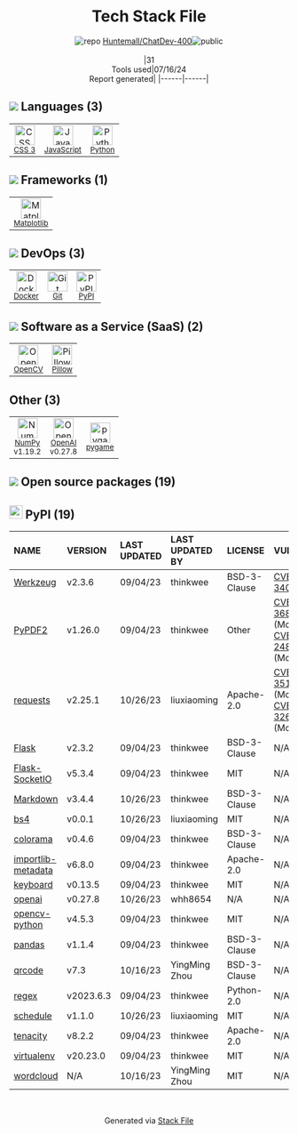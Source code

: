<!--
&lt;--- Readme.md Snippet without images Start ---&gt;
## Tech Stack
Huntemall/ChatDev-400 is built on the following main stack:

- [JavaScript](https://developer.mozilla.org/en-US/docs/Web/JavaScript) – Languages
- [Python](https://www.python.org) – Languages
- [Matplotlib](http://matplotlib.org) – Charting Libraries
- [Docker](https://www.docker.com/) – Virtual Machine Platforms & Containers
- [OpenCV](http://opencv.org/) – Image Processing and Management
- [Pillow](https://python-pillow.github.io/) – Image Processing and Management
- [NumPy](http://www.numpy.org/) – Data Science Tools
- [OpenAI](https://openai.com/) – Large Language Models
- [pygame](https://www.pygame.org/news) – Game Development

Full tech stack [here](/techstack.md)

&lt;--- Readme.md Snippet without images End ---&gt;

&lt;--- Readme.md Snippet with images Start ---&gt;
## Tech Stack
Huntemall/ChatDev-400 is built on the following main stack:

- <img width='25' height='25' src='https://img.stackshare.io/service/1209/javascript.jpeg' alt='JavaScript'/> [JavaScript](https://developer.mozilla.org/en-US/docs/Web/JavaScript) – Languages
- <img width='25' height='25' src='https://img.stackshare.io/service/993/pUBY5pVj.png' alt='Python'/> [Python](https://www.python.org) – Languages
- <img width='25' height='25' src='https://img.stackshare.io/service/2993/2DZC4KaA_400x400.jpg' alt='Matplotlib'/> [Matplotlib](http://matplotlib.org) – Charting Libraries
- <img width='25' height='25' src='https://img.stackshare.io/service/586/n4u37v9t_400x400.png' alt='Docker'/> [Docker](https://www.docker.com/) – Virtual Machine Platforms & Containers
- <img width='25' height='25' src='https://img.stackshare.io/service/1293/opencv-logo-64x64.png' alt='OpenCV'/> [OpenCV](http://opencv.org/) – Image Processing and Management
- <img width='25' height='25' src='https://img.stackshare.io/service/2375/default_1f67b0ca7416a9f52beb655f90b5602d5ef74b75.jpg' alt='Pillow'/> [Pillow](https://python-pillow.github.io/) – Image Processing and Management
- <img width='25' height='25' src='https://img.stackshare.io/service/2179/default_332f874a2edb2686f578aa6389313efcea1eec41.png' alt='NumPy'/> [NumPy](http://www.numpy.org/) – Data Science Tools
- <img width='25' height='25' src='https://img.stackshare.io/service/48786/default_8b1119bcbb159cebebc2f6cfc9cd2e359b169d22.jpg' alt='OpenAI'/> [OpenAI](https://openai.com/) – Large Language Models
- <img width='25' height='25' src='https://img.stackshare.io/service/6512/default_1e1ae07154b9f359c410f3f24ba3c96c1be21cdf.jpg' alt='pygame'/> [pygame](https://www.pygame.org/news) – Game Development

Full tech stack [here](/techstack.md)

&lt;--- Readme.md Snippet with images End ---&gt;
-->
<div align="center">

# Tech Stack File
![](https://img.stackshare.io/repo.svg "repo") [Huntemall/ChatDev-400](https://github.com/Huntemall/ChatDev-400)![](https://img.stackshare.io/public_badge.svg "public")
<br/><br/>
|31<br/>Tools used|07/16/24 <br/>Report generated|
|------|------|
</div>

## <img src='https://img.stackshare.io/languages.svg'/> Languages (3)
<table><tr>
  <td align='center'>
  <img width='36' height='36' src='https://img.stackshare.io/service/6727/css.png' alt='CSS 3'>
  <br>
  <sub><a href="https://developer.mozilla.org/en-US/docs/Web/CSS/CSS3">CSS 3</a></sub>
  <br>
  <sub></sub>
</td>

<td align='center'>
  <img width='36' height='36' src='https://img.stackshare.io/service/1209/javascript.jpeg' alt='JavaScript'>
  <br>
  <sub><a href="https://developer.mozilla.org/en-US/docs/Web/JavaScript">JavaScript</a></sub>
  <br>
  <sub></sub>
</td>

<td align='center'>
  <img width='36' height='36' src='https://img.stackshare.io/service/993/pUBY5pVj.png' alt='Python'>
  <br>
  <sub><a href="https://www.python.org">Python</a></sub>
  <br>
  <sub></sub>
</td>

</tr>
</table>

## <img src='https://img.stackshare.io/frameworks.svg'/> Frameworks (1)
<table><tr>
  <td align='center'>
  <img width='36' height='36' src='https://img.stackshare.io/service/2993/2DZC4KaA_400x400.jpg' alt='Matplotlib'>
  <br>
  <sub><a href="http://matplotlib.org">Matplotlib</a></sub>
  <br>
  <sub></sub>
</td>

</tr>
</table>

## <img src='https://img.stackshare.io/devops.svg'/> DevOps (3)
<table><tr>
  <td align='center'>
  <img width='36' height='36' src='https://img.stackshare.io/service/586/n4u37v9t_400x400.png' alt='Docker'>
  <br>
  <sub><a href="https://www.docker.com/">Docker</a></sub>
  <br>
  <sub></sub>
</td>

<td align='center'>
  <img width='36' height='36' src='https://img.stackshare.io/service/1046/git.png' alt='Git'>
  <br>
  <sub><a href="http://git-scm.com/">Git</a></sub>
  <br>
  <sub></sub>
</td>

<td align='center'>
  <img width='36' height='36' src='https://img.stackshare.io/service/12572/-RIWgodF_400x400.jpg' alt='PyPI'>
  <br>
  <sub><a href="https://pypi.org/">PyPI</a></sub>
  <br>
  <sub></sub>
</td>

</tr>
</table>

## <img src='https://img.stackshare.io/saas.svg'/> Software as a Service (SaaS) (2)
<table><tr>
  <td align='center'>
  <img width='36' height='36' src='https://img.stackshare.io/service/1293/opencv-logo-64x64.png' alt='OpenCV'>
  <br>
  <sub><a href="http://opencv.org/">OpenCV</a></sub>
  <br>
  <sub></sub>
</td>

<td align='center'>
  <img width='36' height='36' src='https://img.stackshare.io/service/2375/default_1f67b0ca7416a9f52beb655f90b5602d5ef74b75.jpg' alt='Pillow'>
  <br>
  <sub><a href="https://python-pillow.github.io/">Pillow</a></sub>
  <br>
  <sub></sub>
</td>

</tr>
</table>

## Other (3)
<table><tr>
  <td align='center'>
  <img width='36' height='36' src='https://img.stackshare.io/service/2179/default_332f874a2edb2686f578aa6389313efcea1eec41.png' alt='NumPy'>
  <br>
  <sub><a href="http://www.numpy.org/">NumPy</a></sub>
  <br>
  <sub>v1.19.2</sub>
</td>

<td align='center'>
  <img width='36' height='36' src='https://img.stackshare.io/service/48786/default_8b1119bcbb159cebebc2f6cfc9cd2e359b169d22.jpg' alt='OpenAI'>
  <br>
  <sub><a href="https://openai.com/">OpenAI</a></sub>
  <br>
  <sub>v0.27.8</sub>
</td>

<td align='center'>
  <img width='36' height='36' src='https://img.stackshare.io/service/6512/default_1e1ae07154b9f359c410f3f24ba3c96c1be21cdf.jpg' alt='pygame'>
  <br>
  <sub><a href="https://www.pygame.org/news">pygame</a></sub>
  <br>
  <sub></sub>
</td>

</tr>
</table>


## <img src='https://img.stackshare.io/group.svg' /> Open source packages (19)</h2>

## <img width='24' height='24' src='https://img.stackshare.io/service/12572/-RIWgodF_400x400.jpg'/> PyPI (19)

|NAME|VERSION|LAST UPDATED|LAST UPDATED BY|LICENSE|VULNERABILITIES|
|:------|:------|:------|:------|:------|:------|
|[Werkzeug](https://pypi.org/project/Werkzeug)|v2.3.6|09/04/23|thinkwee |BSD-3-Clause|[CVE-2024-34069](https://github.com/advisories/GHSA-2g68-c3qc-8985) (High)|
|[PyPDF2](https://pypi.org/project/PyPDF2)|v1.26.0|09/04/23|thinkwee |Other|[CVE-2023-36810](https://github.com/advisories/GHSA-jrm6-h9cq-8gqw) (Moderate)<br/>[CVE-2022-24859](https://github.com/advisories/GHSA-xcjx-m2pj-8g79) (Moderate)|
|[requests](https://pypi.org/project/requests)|v2.25.1|10/26/23|liuxiaoming |Apache-2.0|[CVE-2024-35195](https://github.com/advisories/GHSA-9wx4-h78v-vm56) (Moderate)<br/>[CVE-2023-32681](https://github.com/advisories/GHSA-j8r2-6x86-q33q) (Moderate)|
|[Flask](https://pypi.org/project/Flask)|v2.3.2|09/04/23|thinkwee |BSD-3-Clause|N/A|
|[Flask-SocketIO](https://pypi.org/project/Flask-SocketIO)|v5.3.4|09/04/23|thinkwee |MIT|N/A|
|[Markdown](https://pypi.org/project/Markdown)|v3.4.4|10/26/23|thinkwee |BSD-3-Clause|N/A|
|[bs4](https://pypi.org/project/bs4)|v0.0.1|10/26/23|liuxiaoming |MIT|N/A|
|[colorama](https://pypi.org/project/colorama)|v0.4.6|09/04/23|thinkwee |BSD-3-Clause|N/A|
|[importlib-metadata](https://pypi.org/project/importlib-metadata)|v6.8.0|09/04/23|thinkwee |Apache-2.0|N/A|
|[keyboard](https://pypi.org/project/keyboard)|v0.13.5|09/04/23|thinkwee |MIT|N/A|
|[openai](https://pypi.org/project/openai)|v0.27.8|10/26/23|whh8654 |N/A|N/A|
|[opencv-python](https://pypi.org/project/opencv-python)|v4.5.3|09/04/23|thinkwee |MIT|N/A|
|[pandas](https://pypi.org/project/pandas)|v1.1.4|09/04/23|thinkwee |BSD-3-Clause|N/A|
|[qrcode](https://pypi.org/project/qrcode)|v7.3|10/16/23|YingMing Zhou |BSD-3-Clause|N/A|
|[regex](https://pypi.org/project/regex)|v2023.6.3|09/04/23|thinkwee |Python-2.0|N/A|
|[schedule](https://pypi.org/project/schedule)|v1.1.0|10/26/23|liuxiaoming |MIT|N/A|
|[tenacity](https://pypi.org/project/tenacity)|v8.2.2|09/04/23|thinkwee |Apache-2.0|N/A|
|[virtualenv](https://pypi.org/project/virtualenv)|v20.23.0|09/04/23|thinkwee |MIT|N/A|
|[wordcloud](https://pypi.org/project/wordcloud)|N/A|10/16/23|YingMing Zhou |MIT|N/A|

<br/>
<div align='center'>

Generated via [Stack File](https://github.com/marketplace/stack-file)
